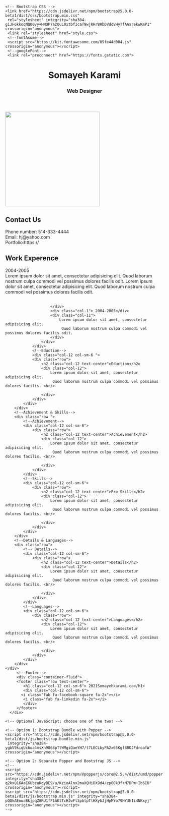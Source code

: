 <!doctype html>
<html lang="en">
  <head>
    <!-- Required meta tags -->
    <meta charset="utf-8">
    <meta name="viewport" content="width=device-width, initial-scale=1">

    <!-- Bootstrap CSS -->
    <link href="https://cdn.jsdelivr.net/npm/bootstrap@5.0.0-beta1/dist/css/bootstrap.min.css"
     rel="stylesheet" integrity="sha384-giJF6kkoqNQ00vy+HMDP7azOuL0xtbfIcaT9wjKHr8RbDVddVHyTfAAsrekwKmP1" crossorigin="anonymous">
     <link rel="stylesheet" href="style.css">
     <!--fontAsome-->
     <script src="https://kit.fontawesome.com/09fe44d004.js" crossorigin="anonymous"></script>
     <!--googleFont-->
     <link rel="preconnect" href="https://fonts.gstatic.com">
<link href="https://fonts.googleapis.com/css2?family=Merriweather&display=swap" rel="stylesheet">
     <link rel="preconnect" href="https://fonts.gstatic.com">
<link href="https://fonts.googleapis.com/css2?family=PT+Sans&display=swap" rel="stylesheet">
     <link rel="preconnect" href="https://fonts.gstatic.com">
<link href="https://fonts.googleapis.com/css2?family=Lobster&display=swap" rel="stylesheet">
    <title>Resume CV</title>
  </head>
  <body>
        <!--Header-->
        <div class="container-fluid">
        <header class="row">
            <h1 class="col-12   text-center"> Somayeh Karami</h1>
            <h3 class="col-12 text-center">Web Designer</h3>
        </header>
        </div>
        <div class="container">
        <!--image & Contact us-->
        <div class="row  ">
            <!--image-->
            <div class="col-12 col-sm-6 ">
                <div class="row">
                    <div class="col-12 col-sm-8">
                        <img src="profilejpg.jpg" alt="" class="img-thumbnail " class="img-fluid" width="300" height="300">
                    </div>
                </div>
            </div>
            <!--Contact us-->
            <div class="col-12   col-sm-4">
                <div class="row">
                    <h2 class="col-12 text-center">Contact Us</h2>
                    <div class="col-12 "><i class="fas fa-phone-alt fa-1x"></i>
                        Phone number: 514-333-4444
                    </div>
                    <span class="glyphicon glyphicon-envelope"> <div class="col-12 "><i class="fas fa-envelope fa-1x"></i>Email: hj@yahoo.com</div></span> 
                    <div class="col-12"><i class="fas fa-globe fa-1x"></i>Portfolio:https://</div>
                </div>
            </div>
        </div>
            <!--WorkExperence & Eduction-->
            <div class="row">
                <!--WorkExperence-->
                <div class="col-12 col-sm-6">
                    <div class="row">
                        <h2 class="col-12 text-center">Work Experence</h2>
                        <div class="col-1"> 2004-2005</div>
                        <div class="col-11">
                            Lorem ipsum dolor sit amet, consectetur adipisicing elit.
                             Quod laborum nostrum culpa commodi vel possimus dolores facilis odit.
                             Lorem ipsum dolor sit amet, consectetur adipisicing elit.
                             Quod laborum nostrum culpa commodi vel possimus dolores facilis odit. <br/> <br/>
                            
                        </div>
                        <div class="col-1"> 2004-2005</div>
                        <div class="col-11">
                            Lorem ipsum dolor sit amet, consectetur adipisicing elit.
                             Quod laborum nostrum culpa commodi vel possimus dolores facilis odit.   
                        </div>
                    </div>
                </div>
                <!--Eduction-->
                <div class="col-12 col-sm-6 ">
                <div class="row">
                    <h2 class="col-12 text-center">Eduction</h2>
                    <div class="col-12">
                        Lorem ipsum dolor sit amet, consectetur adipisicing elit.
                         Quod laborum nostrum culpa commodi vel possimus dolores facilis. <br/>
                        
                    </div>
                </div>
            </div>
        </div>
        <!--Achievement & Skills-->
        <div class="row ">
            <!--Achievement-->
            <div class="col-12 col-sm-6">
                <div class="row">
                    <h2 class="col-12 text-center">Achievement</h2>
                    <div class="col-12">
                        Lorem ipsum dolor sit amet, consectetur adipisicing elit.
                         Quod laborum nostrum culpa commodi vel possimus dolores facilis. <br/>
                        
                    </div>
                </div>
            </div>
            <!--Skills-->
            <div class="col-12 col-sm-6">
                <div class="row">
                    <h2 class="col-12 text-center">Pro-Skills</h2>
                    <div class="col-12">
                        Lorem ipsum dolor sit amet, consectetur adipisicing elit.
                         Quod laborum nostrum culpa commodi vel possimus dolores facilis. <br/>
                        
                    </div>
                </div>
            </div>
        </div>
        <!--Details & Languages-->
        <div class="row">
            <!-- Details-->
            <div class="col-12 col-sm-6">
                <div class="row">
                    <h2 class="col-12 text-center">Details</h2>
                    <div class="col-12">
                        Lorem ipsum dolor sit amet, consectetur adipisicing elit.
                         Quod laborum nostrum culpa commodi vel possimus dolores facilis. <br/>
                        
                    </div>
                </div>
            </div>
            <!--Languages-->
            <div class="col-12 col-sm-6">
                <div class="row">
                    <h2 class="col-12 text-center">Languages</h2>
                    <div class="col-12">
                        Lorem ipsum dolor sit amet, consectetur adipisicing elit.
                         Quod laborum nostrum culpa commodi vel possimus dolores facilis. <br/>
                        
                    </div>
                </div>
            </div>
        </div>
    </div>
         <!--Footer-->
         <div class="container-fluid">
         <footer class="row text-center">
            <h1 class="col-12 col-sm-6"> 2021Somayehkarami.ca</h1>
            <div class="col-12 col-sm-6">
           <i class="fab fa-facebook-square fa-2x"></i>
            <i class="fab fa-linkedin fa-2x"></i>
            </div>
         </footer>
      </div>
   
    <!-- Optional JavaScript; choose one of the two! -->

    <!-- Option 1: Bootstrap Bundle with Popper -->
    <script src="https://cdn.jsdelivr.net/npm/bootstrap@5.0.0-beta1/dist/js/bootstrap.bundle.min.js"
     integrity="sha384-ygbV9kiqUc6oa4msXn9868pTtWMgiQaeYH7/t7LECLbyPA2x65Kgf80OJFdroafW" crossorigin="anonymous"></script>

    <!-- Option 2: Separate Popper and Bootstrap JS -->
    <!--
    <script src="https://cdn.jsdelivr.net/npm/@popperjs/core@2.5.4/dist/umd/popper.min.js" integrity="sha384-q2kxQ16AaE6UbzuKqyBE9/u/KzioAlnx2maXQHiDX9d4/zp8Ok3f+M7DPm+Ib6IU" crossorigin="anonymous"></script>
    <script src="https://cdn.jsdelivr.net/npm/bootstrap@5.0.0-beta1/dist/js/bootstrap.min.js" integrity="sha384-pQQkAEnwaBkjpqZ8RU1fF1AKtTcHJwFl3pblpTlHXybJjHpMYo79HY3hIi4NKxyj" crossorigin="anonymous"></script>
    -->
  </body>
</html>
